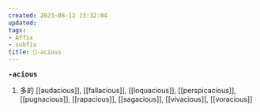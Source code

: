 ```yaml
---
created: 2023-08-12 13:32:04
updated: 
tags: 
- Affix
- subfix
title: 📖-acious
---
```


<pre><strong>-acious</strong></pre>
1. 多的 [[audacious]], [[fallacious]], [[loquacious]], [[perspicacious]], [[pugnacious]], [[rapacious]], [[sagacious]], [[vivacious]], [[voracious]]